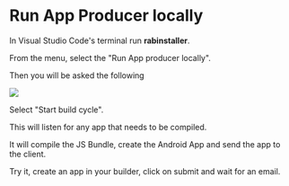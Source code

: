 # Run App Producer locally

In Visual Studio Code's terminal run **rabinstaller**.

From the menu, select the "Run App producer locally".

Then you will be asked the following

![](https://support-hub--assets.s3.eu-west-2.amazonaws.com/assets/74/images/BHJT0IwzbSrX4fPHzSIRQ7qgk5VEtFZCBgMFST9Z.png)

Select "Start build cycle". 

This will listen for any app that needs to be compiled. 

It will compile the JS Bundle, create the Android App and send the app to the client.

Try it, create an app in your builder, click on submit and wait for an email. 

